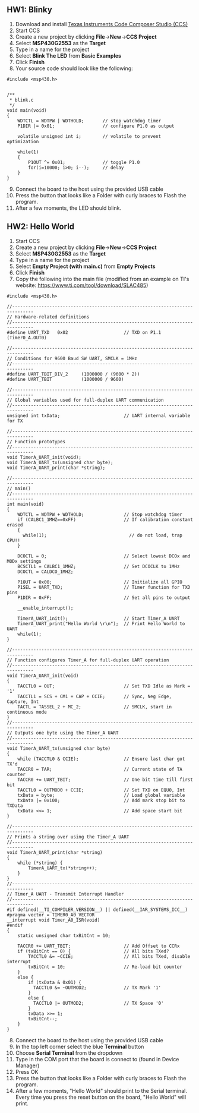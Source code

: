## HW1: Blinky

1. Download and install [Texas Instruments Code Composer Studio (CCS)](https://www.ti.com/tool/CCSTUDIO)
2. Start CCS
3. Create a new project by clicking **File**->**New**->**CCS Project**
4. Select **MSP430G2553** as the **Target**
5. Type in a name for the project
6. Select **Blink The LED** from **Basic Examples**
7. Click **Finish**
8. Your source code should look like the following:
```
#include <msp430.h>				


/**
 * blink.c
 */
void main(void)
{
	WDTCTL = WDTPW | WDTHOLD;		// stop watchdog timer
	P1DIR |= 0x01;					// configure P1.0 as output

	volatile unsigned int i;		// volatile to prevent optimization

	while(1)
	{
		P1OUT ^= 0x01;				// toggle P1.0
		for(i=10000; i>0; i--);     // delay
	}
}
```
9. Connect the board to the host using the provided USB cable
10. Press the button that looks like a Folder with curly braces to Flash the program.
11. After a few moments, the LED should blink.

## HW2: Hello World
1. Start CCS
2. Create a new project by clicking **File**->**New**->**CCS Project**
3. Select **MSP430G2553** as the **Target**
4. Type in a name for the project
5. Select **Empty Project (with main.c)** from **Empty Projects**
6. Click **Finish**
7. Copy the following into the main file (modified from an example on TI's website: https://www.ti.com/tool/download/SLAC485)
```
#include <msp430.h>

//------------------------------------------------------------------------------
// Hardware-related definitions
//------------------------------------------------------------------------------
#define UART_TXD   0x02                     // TXD on P1.1 (Timer0_A.OUT0)

//------------------------------------------------------------------------------
// Conditions for 9600 Baud SW UART, SMCLK = 1MHz
//------------------------------------------------------------------------------
#define UART_TBIT_DIV_2     (1000000 / (9600 * 2))
#define UART_TBIT           (1000000 / 9600)

//------------------------------------------------------------------------------
// Global variables used for full-duplex UART communication
//------------------------------------------------------------------------------
unsigned int txData;                        // UART internal variable for TX

//------------------------------------------------------------------------------
// Function prototypes
//------------------------------------------------------------------------------
void TimerA_UART_init(void);
void TimerA_UART_tx(unsigned char byte);
void TimerA_UART_print(char *string);

//------------------------------------------------------------------------------
// main()
//------------------------------------------------------------------------------
int main(void)
{
    WDTCTL = WDTPW + WDTHOLD;               // Stop watchdog timer
    if (CALBC1_1MHZ==0xFF)                  // If calibration constant erased
    {
      while(1);                               // do not load, trap CPU!!
    }

    DCOCTL = 0;                             // Select lowest DCOx and MODx settings
    BCSCTL1 = CALBC1_1MHZ;                  // Set DCOCLK to 1MHz
    DCOCTL = CALDCO_1MHZ;

    P1OUT = 0x00;                           // Initialize all GPIO
    P1SEL = UART_TXD;                       // Timer function for TXD pins
    P1DIR = 0xFF;                           // Set all pins to output

    __enable_interrupt();

    TimerA_UART_init();                     // Start Timer_A UART
    TimerA_UART_print("Hello World \r\n");  // Print Hello World to UART
    while(1);
}

//------------------------------------------------------------------------------
// Function configures Timer_A for full-duplex UART operation
//------------------------------------------------------------------------------
void TimerA_UART_init(void)
{
    TACCTL0 = OUT;                          // Set TXD Idle as Mark = '1'
    TACCTL1 = SCS + CM1 + CAP + CCIE;       // Sync, Neg Edge, Capture, Int
    TACTL = TASSEL_2 + MC_2;                // SMCLK, start in continuous mode
}
//------------------------------------------------------------------------------
// Outputs one byte using the Timer_A UART
//------------------------------------------------------------------------------
void TimerA_UART_tx(unsigned char byte)
{
    while (TACCTL0 & CCIE);                 // Ensure last char got TX'd
    TACCR0 = TAR;                           // Current state of TA counter
    TACCR0 += UART_TBIT;                    // One bit time till first bit
    TACCTL0 = OUTMOD0 + CCIE;               // Set TXD on EQU0, Int
    txData = byte;                          // Load global variable
    txData |= 0x100;                        // Add mark stop bit to TXData
    txData <<= 1;                           // Add space start bit
}

//------------------------------------------------------------------------------
// Prints a string over using the Timer_A UART
//------------------------------------------------------------------------------
void TimerA_UART_print(char *string)
{
    while (*string) {
        TimerA_UART_tx(*string++);
    }
}
//------------------------------------------------------------------------------
// Timer_A UART - Transmit Interrupt Handler
//------------------------------------------------------------------------------
#if defined(__TI_COMPILER_VERSION__) || defined(__IAR_SYSTEMS_ICC__)
#pragma vector = TIMER0_A0_VECTOR
__interrupt void Timer_A0_ISR(void)
#endif
{
    static unsigned char txBitCnt = 10;

    TACCR0 += UART_TBIT;                    // Add Offset to CCRx
    if (txBitCnt == 0) {                    // All bits TXed?
        TACCTL0 &= ~CCIE;                   // All bits TXed, disable interrupt
        txBitCnt = 10;                      // Re-load bit counter
    }
    else {
        if (txData & 0x01) {
          TACCTL0 &= ~OUTMOD2;              // TX Mark '1'
        }
        else {
          TACCTL0 |= OUTMOD2;               // TX Space '0'
        }
        txData >>= 1;
        txBitCnt--;
    }
}
```
8. Connect the board to the host using the provided USB cable
9. In the top left corner select the blue **Terminal** button
10. Choose **Serial Terminal** from the dropdown
11. Type in the COM port that the board is connect to (found in Device Manager)
12. Press OK
13. Press the button that looks like a Folder with curly braces to Flash the program.
14. After a few moments, "Hello World" should print to the Serial terminal.  Every time you press the reset button on the board, "Hello World" will print.
